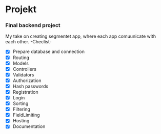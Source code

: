 # Projekt

### Final backend project

My take on creating segmentet app, where each app comuunicate with each other.
-Checlist-

- [x] Prepare database and connection
- [x] Routing
- [x] Models
- [x] Controllers
- [x] Validators
- [x] Authorization
- [x] Hash passwords
- [x] Registration
- [x] Login
- [x] Sorting
- [x] Filtering
- [x] FieldLimiting
- [x] Hosting
- [x] Documentation
